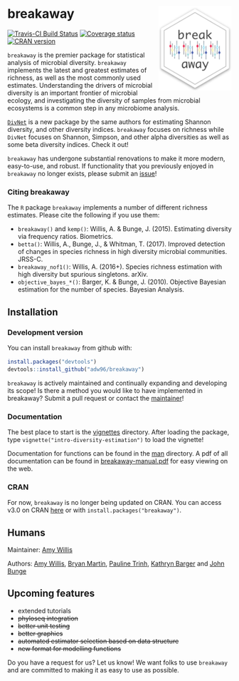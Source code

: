 
<!-- README.md is generated from README.Rmd. Please edit that file -->
breakaway <img src="docs/breakaway-logo.png" align="right" width="165px"/>
==========================================================================

[![Travis-CI Build Status](https://travis-ci.org/adw96/breakaway.svg?branch=master)](https://travis-ci.org/adw96/breakaway) [![Coverage status](https://codecov.io/gh/adw96/breakaway/branch/master/graph/badge.svg)](https://codecov.io/github/adw96/breakaway?branch=master) [![CRAN version](http://www.r-pkg.org/badges/version/breakaway)](https://cran.r-project.org/package=breakaway)

`breakaway` is the premier package for statistical analysis of microbial diversity. `breakaway` implements the latest and greatest estimates of richness, as well as the most commonly used estimates. Understanding the drivers of microbial diversity is an important frontier of microbial ecology, and investigating the diversity of samples from microbial ecosystems is a common step in any microbiome analysis.

[`DivNet`](https://github.com/adw96/DivNet) is a new package by the same authors for estimating Shannon diversity, and other diversity indices. `breakaway` focuses on richness while `DivNet` focuses on Shannon, Simpson, and other alpha diversities as well as some beta diversity indices. Check it out!

`breakaway` has undergone substantial renovations to make it more modern, easy-to-use, and robust. If functionality that you previously enjoyed in `breakaway` no longer exists, please submit an [issue](https://github.com/adw96/breakaway/issues)!

### Citing breakaway

The `R` package `breakaway` implements a number of different richness estimates. Please cite the following if you use them:

-   `breakaway()` and `kemp()`: Willis, A. & Bunge, J. (2015). Estimating diversity via frequency ratios. Biometrics.
-   `betta()`: Willis, A., Bunge, J., & Whitman, T. (2017). Improved detection of changes in species richness in high diversity microbial communities. JRSS-C.
-   `breakaway_nof1()`: Willis, A. (2016+). Species richness estimation with high diversity but spurious singletons. arXiv.
-   `objective_bayes_*()`: Barger, K. & Bunge, J. (2010). Objective Bayesian estimation for the number of species. Bayesian Analysis.

Installation
------------

### Development version

You can install `breakaway` from github with:

``` r
install.packages("devtools")
devtools::install_github("adw96/breakaway")
```

`breakaway` is actively maintained and continually expanding and developing its scope! Is there a method you would like to have implemented in breakaway? Submit a pull request or contact the [maintainer](http://faculty.washington.edu/adwillis/)!

### Documentation

The best place to start is the [vignettes](https://github.com/adw96/breakaway/tree/master/vignettes) directory. After loading the package, type `vignette("intro-diversity-estimation")` to load the vignette!

Documentation for functions can be found in the [man](https://github.com/adw96/breakaway/tree/master/man) directory. A pdf of all documentation can be found in [breakaway-manual.pdf](https://github.com/adw96/breakaway/tree/master/breakaway-manual.pdf) for easy viewing on the web.

### CRAN

For now, `breakaway` is no longer being updated on CRAN. You can access v3.0 on CRAN [here](https://CRAN.R-project.org/package=breakaway) or with `install.packages("breakaway")`.

Humans
------

Maintainer: [Amy Willis](http://faculty.washington.edu/adwillis/)

Authors: [Amy Willis](http://faculty.washington.edu/adwillis/), [Bryan Martin](https://bryandmartin.github.io/), [Pauline Trinh](https://twitter.com/paulinetrinh), [Kathryn Barger](http://hnrca.tufts.edu/kathryn-barger-ph-d/) and [John Bunge](https://stat.cornell.edu/people/faculty/john-bunge)

Upcoming features
-----------------

-   extended tutorials
-   ~~phyloseq integration~~
-   ~~better unit testing~~
-   ~~better graphics~~
-   ~~automated estimator selection based on data structure~~
-   ~~new format for modelling functions~~

Do you have a request for us? Let us know! We want folks to use `breakaway` and are committed to making it as easy to use as possible.
